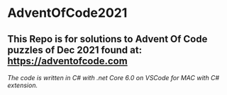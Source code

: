 # AdventOfCode2021
## This Repo is for solutions to Advent Of Code puzzles of Dec 2021 found at: https://adventofcode.com


*The code is written in C# with .net Core 6.0 on VSCode for MAC with C# extension.*
